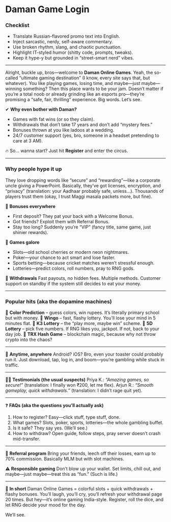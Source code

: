 # Daman Game Login
### Checklist

* Translate Russian-flavored promo text into English.
* Inject sarcastic, nerdy, self-aware commentary.
* Use broken rhythm, slang, and chaotic punctuation.
* Highlight IT-styled humor (shitty code, prompts, tweaks).
* Keep it hype-y but grounded in “street-smart nerd” vibes.

---

Alright, buckle up, bros—welcome to **Daman Online Games**. Yeah, the so-called “ultimate gaming destination” (I know, every site says that, but whatever). You like playing games, losing time, and maybe—just maybe—winning something? Then this place wants to be your jam. Doesn’t matter if you’re a total noob or already grinding like an esports pro—they’re promising a “safe, fair, thrilling” experience. Big words. Let’s see.

✔ **Why even bother with Daman?**

* Games with fat wins (or so they claim).
* Withdrawals that don’t take 17 years and don’t add “mystery fees.”
* Bonuses thrown at you like ladoos at a wedding.
* 24/7 customer support (yes, bro, someone in a headset pretending to care at 3 AM).

🔥 So… wanna start? Just hit **Register** and enter the circus.

---

### Why people hype it up

They love dropping words like “secure” and “rewarding”—like a corporate uncle giving a PowerPoint. Basically, they’ve got licenses, encryption, and “privacy” (translation: your Aadhaar probably safe, unless…). Thousands of players trust them (okay, I trust Maggi masala packets more, but fine).

🎁 **Bonuses everywhere**

* First deposit? They pat your back with a Welcome Bonus.
* Got friends? Exploit them with Referral Bonus.
* Stay too long? Suddenly you’re “VIP” (fancy title, same game, just shinier rewards).

🎰 **Games galore**

* Slots—old school cherries or modern neon nightmares.
* Poker—your chance to act smart and lose faster.
* Sports betting—because cricket matches weren’t stressful enough.
* Lotteries—predict colors, roll numbers, pray to RNG gods.

💸 **Withdrawals**
Fast payouts, no hidden fees. Multiple methods. Customer support on standby if the system still decides to eat your money.

---

### Popular hits (aka the dopamine machines)

🎨 **Color Prediction** – guess colors, win rupees. It’s literally primary school but with money.
🎲 **Wingo** – fast, flashy lottery. You’ll lose your mind in 5 minutes flat.
🎱 **K3 Lottery** – the “play more, maybe win” scheme.
🎯 **5D Lottery** – pick five numbers. If RNG likes you, jackpot. If not, back to your day job.
🔗 **TRX Hash Game** – blockchain magic, because why not throw crypto into the chaos?

---

📱 **Anytime, anywhere**
Android? iOS? Bro, even your toaster could probably run it. Just download, tap, log in, and boom—you’re gambling while stuck in traffic.

---

👩‍💻 **Testimonials (the usual suspects)**
Priya K.: *“Amazing games, so secure!”* (translation: I finally won ₹200, let me flex).
Arjun R.: *“Smooth gameplay, quick withdrawals.”* (translation: I didn’t rage quit yet).

---

❓ **FAQs (aka the questions you’ll actually ask)**

1. How to register? Easy—click stuff, type stuff, done.
2. What games? Slots, poker, sports, lotteries—the whole gambling buffet.
3. Is it safe? They say yes. (We’ll see.)
4. How to withdraw? Open guide, follow steps, pray server doesn’t crash mid-transfer.

---

🎉 **Referral program**
Bring your friends, leech off their losses, earn up to 70% commission. Basically MLM but with slot machines.

⚠️ **Responsible gaming**
Don’t blow up your wallet. Set limits, chill out, and maybe—just maybe—treat this as “fun.” (Such is life.)

---

🚀 **In short**
Daman Online Games = colorful slots + quick withdrawals + flashy bonuses. You’ll laugh, you’ll cry, you’ll refresh your withdrawal page 20 times. But hey—it’s online gaming India-style. Register, roll the dice, and let RNG decide your mood for the day.

We’ll see.
